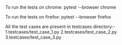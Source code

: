 To run the tests on chrome:
    pytest --browser chrome

To run the tests on firefox:
    pytest --browser firefox

All the test cases are present in testcases directory:-
1.testcases/test_case_1.py
2.testcases/test_case_2.py
3.testcases/test_case_3.py

